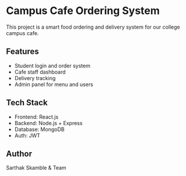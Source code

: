 # Campus Cafe Ordering System

This project is a smart food ordering and delivery system for our college campus cafe.

## Features
- Student login and order system
- Cafe staff dashboard
- Delivery tracking
- Admin panel for menu and users

## Tech Stack
- Frontend: React.js
- Backend: Node.js + Express
- Database: MongoDB
- Auth: JWT

## Author
Sarthak Skamble & Team
